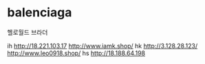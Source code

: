 # balenciaga
헬로월드 브라더

ih http://18.221.103.17 http://www.iamk.shop/
hk http://3.128.28.123/ http://www.leo0918.shop/
hs http://18.188.64.198
